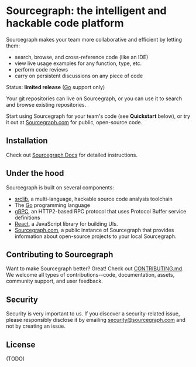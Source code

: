 # Sourcegraph: the intelligent and hackable code platform

Sourcegraph makes your team more collaborative and efficient by
letting them:

* search, browse, and cross-reference code (like an IDE)
* view live usage examples for any function, type, etc.
* perform code reviews
* carry on persistent discussions on any piece of code

Status: **limited release** ([Go](https://golang.org) support only)

Your git repositories can live on Sourcegraph, or you can use it to
search and browse existing repositories.

Start using Sourcegraph for your team's code (see **Quickstart**
below), or try it out at [Sourcegraph.com](https://sourcegraph.com)
for public, open-source code.


## Installation

Check out [Sourcegraph Docs](https://src.sourcegraph.com/sourcegraph/.docs) for
detailed instructions.

## Under the hood

Sourcegraph is built on several components:

* [srclib](https://srclib.org), a multi-language, hackable source code
  analysis toolchain
* The [Go](http://golang.org) programming language
* [gRPC](http://grpc.io), an HTTP2-based RPC protocol that uses
  Protocol Buffer service definitions
* [React](https://facebook.github.io/react/), a JavaScript library for
  building UIs.
* [Sourcegraph.com](https://sourcegraph.com), a public instance of
  Sourcegraph that provides information about open-source projects to
  your local Sourcegraph.


## Contributing to Sourcegraph

Want to make Sourcegraph better? Great! Check out
[CONTRIBUTING.md](CONTRIBUTING.md). We welcome all types of
contributions--code, documentation, assets, community support, and
user feedback.


## Security

Security is very important to us. If you discover a security-related
issue, please responsibly disclose it by emailing
security@sourcegraph.com and not by creating an issue.


## License

(TODO)
